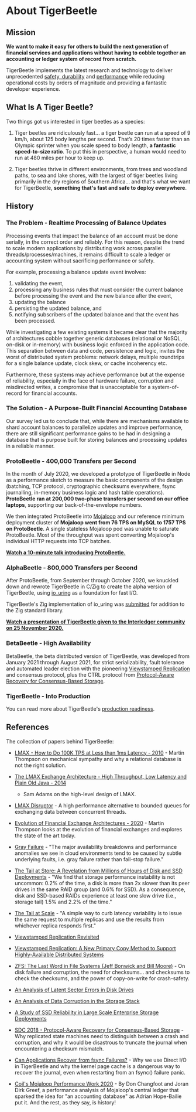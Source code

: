 # About TigerBeetle

## Mission

**We want to make it easy for others to build the next generation of financial services and
applications without having to cobble together an accounting or ledger system of record from
scratch.**

TigerBeetle implements the latest research and technology to deliver unprecedented [safety,
durability](./safety.md) and [performance](./performance.md) while reducing operational costs by
orders of magnitude and providing a fantastic developer experience.

## What Is A Tiger Beetle?

Two things got us interested in tiger beetles as a species:

1. Tiger beetles are ridiculously fast... a tiger beetle can run at a speed of 9 km/h, about 125
   body lengths per second. That’s 20 times faster than an Olympic sprinter when you scale speed to
   body length, **a fantastic speed-to-size ratio**. To put this in perspective, a human would need
   to run at 480 miles per hour to keep up.

2. Tiger beetles thrive in different environments, from trees and woodland paths, to sea and lake
   shores, with the largest of tiger beetles living primarily in the dry regions of Southern
   Africa... and that's what we want for TigerBeetle, **something that's fast and safe to deploy
   everywhere**.

## History

### The Problem - Realtime Processing of Balance Updates

Processing events that impact the balance of an account must be done serially, in the correct order
and reliably. For this reason, despite the trend to scale modern applications by distributing work
across parallel threads/processes/machines, it remains difficult to scale a ledger or accounting
system without sacrificing performance or safety.

For example, processing a balance update event involves:

1. validating the event,
2. processing any business rules that must consider the current balance before processing the event
   and the new balance after the event,
3. updating the balance
4. persisting the updated balance, and
5. notifying subscribers of the updated balance and that the event has been processed.

While investigating a few existing systems it became clear that the majority of architectures cobble
together generic databases (relational or NoSQL, on-disk or in-memory) with business logic enforced
in the application code. This separation between data and code, persistence and logic, invites the
worst of distributed system problems: network delays, multiple roundtrips for a single balance
update, clock skew, or cache incoherency etc.

Furthermore, these systems may achieve performance but at the expense of reliability, especially in
the face of hardware failure, corruption and misdirected writes, a compromise that is unacceptable
for a system-of-record for financial accounts.

### The Solution - A Purpose-Built Financial Accounting Database

Our survey led us to conclude that, while there are mechanisms available to shard account balances
to parallelize updates and improve performance, there are still significant performance gains to be
had in designing a database that is purpose built for storing balances and processing updates in a
reliable manner.

### ProtoBeetle - 400,000 Transfers per Second

In the month of July 2020, we developed a prototype of TigerBeetle in Node as a performance sketch
to measure the basic components of the design (batching, TCP protocol, cryptographic checksums
everywhere, fsync journalling, in-memory business logic and hash table operations). **ProtoBeetle
ran at 200,000 two-phase transfers per second on our office laptops**, supporting our
back-of-the-envelope numbers.

We then integrated ProtoBeetle into [Mojaloop](https://mojaloop.io/) and our reference minimum
deployment cluster of **Mojaloop went from 76 TPS on MySQL to 1757 TPS on ProtoBeetle**. A single
stateless Mojaloop pod was unable to saturate ProtoBeetle. Most of the throughput was spent
converting Mojaloop's individual HTTP requests into TCP batches.

**[Watch a 10-minute talk introducing ProtoBeetle.](https://youtu.be/QOC6PHFPtAM?t=324)**

### AlphaBeetle - 800,000 Transfers per Second

After ProtoBeetle, from September through October 2020, we knuckled down and rewrote TigerBeetle in
C/Zig to create the alpha version of TigerBeetle, using [io_uring](https://kernel.dk/io_uring.pdf)
as a foundation for fast I/O.

TigerBeetle's Zig implementation of io_uring was
[submitted](https://github.com/ziglang/zig/pull/6356) for addition to the Zig standard library.

**[Watch a presentation of TigerBeetle given to the Interledger community on 25 November 2020.](https://www.youtube.com/watch?v=J1OaBRTV2vs)**

### BetaBeetle - High Availability

BetaBeetle, the beta distributed version of TigerBeetle, was developed from January 2021 through
August 2021, for strict serializability, fault tolerance and automated leader election with the
pioneering [Viewstamped Replication](http://pmg.csail.mit.edu/papers/vr-revisited.pdf) and consensus
protocol, plus the CTRL protocol from [Protocol-Aware Recovery for Consensus-Based
Storage](https://www.youtube.com/watch?v=fDY6Wi0GcPs).

### TigerBeetle - Into Production

You can read more about TigerBeetle's [production readiness](./production-readiness.md).

## References

The collection of papers behind TigerBeetle:

- [LMAX - How to Do 100K TPS at Less than 1ms Latency -
  2010](https://www.infoq.com/presentations/LMAX/) - Martin Thompson on mechanical sympathy and why
  a relational database is not the right solution.

- [The LMAX Exchange Architecture - High Throughput, Low Latency and Plain Old Java -
  2014](https://skillsmatter.com/skillscasts/5247-the-lmax-exchange-architecture-high-throughput-low-latency-and-plain-old-java)

  - Sam Adams on the high-level design of LMAX.

- [LMAX Disruptor](https://lmax-exchange.github.io/disruptor/files/Disruptor-1.0.pdf) - A high
  performance alternative to bounded queues for exchanging data between concurrent threads.

- [Evolution of Financial Exchange Architectures -
  2020](https://www.youtube.com/watch?v=qDhTjE0XmkE) - Martin Thompson looks at the evolution of
  financial exchanges and explores the state of the art today.

- [Gray Failure](https://www.microsoft.com/en-us/research/wp-content/uploads/2017/06/paper-1.pdf) -
  "The major availability breakdowns and performance anomalies we see in cloud environments tend to
  be caused by subtle underlying faults, i.e. gray failure rather than fail-stop failure."

- [The Tail at Store: A Revelation from Millions of Hours of Disk and SSD
  Deployments](https://www.usenix.org/system/files/conference/fast16/fast16-papers-hao.pdf) - "We
  find that storage performance instability is not uncommon: 0.2% of the time, a disk is more than
  2x slower than its peer drives in the same RAID group (and 0.6% for SSD). As a consequence, disk
  and SSD-based RAIDs experience at least one slow drive (i.e., storage tail) 1.5% and 2.2% of the
  time."

- [The Tail at
  Scale](https://www2.cs.duke.edu/courses/cps296.4/fall13/838-CloudPapers/dean_longtail.pdf) - "A
  simple way to curb latency variability is to issue the same request to multiple replicas and use
  the results from whichever replica responds first."

- [Viewstamped Replication Revisited](http://pmg.csail.mit.edu/papers/vr-revisited.pdf)

- [Viewstamped Replication: A New Primary Copy Method to Support Highly-Available Distributed
  Systems](http://pmg.csail.mit.edu/papers/vr.pdf)

- [ZFS: The Last Word in File Systems (Jeff Bonwick and Bill
  Moore)](https://www.youtube.com/watch?v=NRoUC9P1PmA) - On disk failure and corruption, the need
  for checksums... and checksums to check the checksums, and the power of copy-on-write for
  crash-safety.

- [An Analysis of Latent Sector Errors in Disk
  Drives](https://research.cs.wisc.edu/wind/Publications/latent-sigmetrics07.pdf)

- [An Analysis of Data Corruption in the Storage
  Stack](https://www.usenix.org/legacy/events/fast08/tech/full_papers/bairavasundaram/bairavasundaram.pdf)

- [A Study of SSD Reliability in Large Scale Enterprise Storage
  Deployments](https://www.usenix.org/system/files/fast20-maneas.pdf)

- [SDC 2018 - Protocol-Aware Recovery for Consensus-Based
  Storage](https://www.youtube.com/watch?v=fDY6Wi0GcPs) - Why replicated state machines need to
  distinguish between a crash and corruption, and why it would be disastrous to truncate the journal
  when encountering a checksum mismatch.

- [Can Applications Recover from fsync
  Failures?](https://www.usenix.org/system/files/atc20-rebello.pdf) - Why we use Direct I/O in
  TigerBeetle and why the kernel page cache is a dangerous way to recover the journal, even when
  restarting from an fsync() failure panic.

- [Coil's Mojaloop Performance Work
  2020](https://docs.mojaloop.io/legacy/discussions/Mojaloop%20Performance%202020.pdf) - By Don
  Changfoot and Joran Dirk Greef, a performance analysis of Mojaloop's central ledger that sparked
  the idea for "an accounting database" as Adrian Hope-Bailie put it. And the rest, as they say, is
  history!
